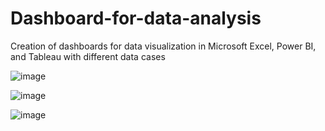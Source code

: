 # Dashboard-for-data-analysis
Creation of dashboards for data visualization in Microsoft Excel, Power BI, and Tableau with different data cases

![image](https://github.com/user-attachments/assets/e7964938-4fc8-4985-b06b-46cf1b39131d)

![image](https://github.com/user-attachments/assets/b2456f41-2412-43f6-b8db-e814514ceaea)

![image](https://github.com/user-attachments/assets/28c08411-9739-448f-84a1-b7fb9380a714)

